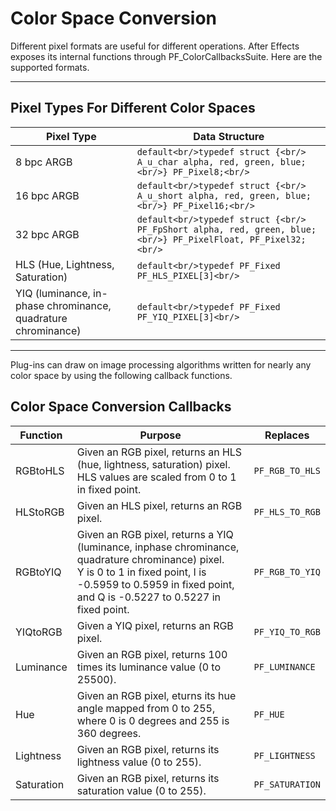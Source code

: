 # Color Space Conversion

Different pixel formats are useful for different operations. After Effects exposes its internal functions through PF_ColorCallbacksSuite. Here are the supported formats.

---

## Pixel Types For Different Color Spaces

| Pixel Type                                                | Data Structure                                                                                                 |
|---------------------------------------------------------------|--------------------------------------------------------------------------------------------------------------------|
| 8 bpc ARGB                                                    | ```default<br/>typedef struct {<br/>  A_u_char alpha, red, green, blue;<br/>} PF_Pixel8;<br/>```                   |
| 16 bpc ARGB                                                   | ```default<br/>typedef struct {<br/>  A_u_short alpha, red, green, blue;<br/>} PF_Pixel16;<br/>```                 |
| 32 bpc ARGB                                                   | ```default<br/>typedef struct {<br/>  PF_FpShort alpha, red, green, blue;<br/>} PF_PixelFloat, PF_Pixel32;<br/>``` |
| HLS (Hue, Lightness, Saturation)                              | ```default<br/>typedef PF_Fixed PF_HLS_PIXEL[3]<br/>```                                                            |
| YIQ (luminance, in-phase chrominance, quadrature chrominance) | ```default<br/>typedef PF_Fixed PF_YIQ_PIXEL[3]<br/>```                                                            |

---

Plug-ins can draw on image processing algorithms written for nearly any color space by using the following callback functions.

## Color Space Conversion Callbacks

| Function   | Purpose                                                                                                                                                                                                         | Replaces    |
|----------------|---------------------------------------------------------------------------------------------------------------------------------------------------------------------------------------------------------------------|-----------------|
| RGBtoHLS       | Given an RGB pixel, returns an HLS (hue, lightness, saturation) pixel. HLS values are scaled from 0 to 1 in fixed point.                                                                                            | `PF_RGB_TO_HLS` |
| HLStoRGB       | Given an HLS pixel, returns an RGB pixel.                                                                                                                                                                           | `PF_HLS_TO_RGB` |
| RGBtoYIQ       | Given an RGB pixel, returns a YIQ (luminance, inphase chrominance, quadrature chrominance) pixel.<br/>Y is 0 to 1 in fixed point, I is -0.5959 to 0.5959 in fixed point, and Q is -0.5227 to 0.5227 in fixed point. | `PF_RGB_TO_YIQ` |
| YIQtoRGB       | Given a YIQ pixel, returns an RGB pixel.                                                                                                                                                                            | `PF_YIQ_TO_RGB` |
| Luminance      | Given an RGB pixel, returns 100 times its luminance value (0 to 25500).                                                                                                                                             | `PF_LUMINANCE`  |
| Hue            | Given an RGB pixel, eturns its hue angle mapped from 0 to 255, where 0 is 0 degrees and 255 is 360 degrees.                                                                                                         | `PF_HUE`        |
| Lightness      | Given an RGB pixel, returns its lightness value (0 to 255).                                                                                                                                                         | `PF_LIGHTNESS`  |
| Saturation     | Given an RGB pixel, returns its saturation value (0 to 255).                                                                                                                                                        | `PF_SATURATION` |
